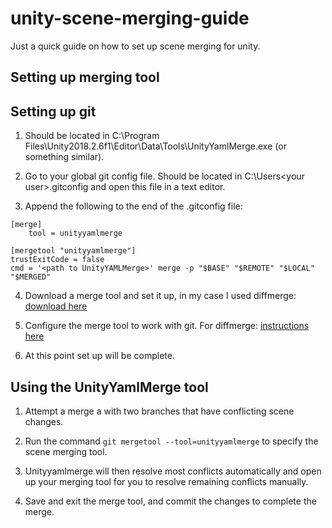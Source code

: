 # unity-scene-merging-guide
Just a quick guide on how to set up scene merging for unity.

## Setting up merging tool



## Setting up git

1. Should be located in C:\Program Files\Unity2018.2.6f1\Editor\Data\Tools\UnityYamlMerge.exe (or something similar).

2. Go to your global git config file. Should be located in C:\Users\<your user>\.gitconfig and open this file in a text editor.

3. Append the following to the end of the .gitconfig file: 
```
[merge]
    tool = unityyamlmerge

[mergetool "unityyamlmerge"]
trustExitCode = false
cmd = '<path to UnityYAMLMerge>' merge -p "$BASE" "$REMOTE" "$LOCAL" "$MERGED"
```

4. Download a merge tool and set it up, in my case I used diffmerge: [download here](https://sourcegear.com/diffmerge/)

5. Configure the merge tool to work with git. For diffmerge: [instructions here](https://sourcegear.com/diffmerge/webhelp/sec__git__windows__msysgit.html)

6. At this point set up will be complete.

## Using the UnityYamlMerge tool

1. Attempt a merge a with two branches that have conflicting scene changes.

2. Run the command `git mergetool --tool=unityyamlmerge` to specify the scene merging tool.

3. Unityyamlmerge will then resolve most conflicts automatically and open up your merging tool for you to resolve remaining conflicts manually.

4. Save and exit the merge tool, and commit the changes to complete the merge.
